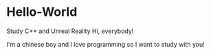 # Hello-World
Study C++ and Unreal Reality
Hi, everybody!

I'm a chinese boy and I love programming so I want to study with you!
